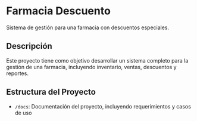 # Farmacia Descuento

Sistema de gestión para una farmacia con descuentos especiales.

## Descripción
Este proyecto tiene como objetivo desarrollar un sistema completo para la gestión de una farmacia, incluyendo inventario, ventas, descuentos y reportes.

## Estructura del Proyecto
- `/docs`: Documentación del proyecto, incluyendo requerimientos y casos de uso
